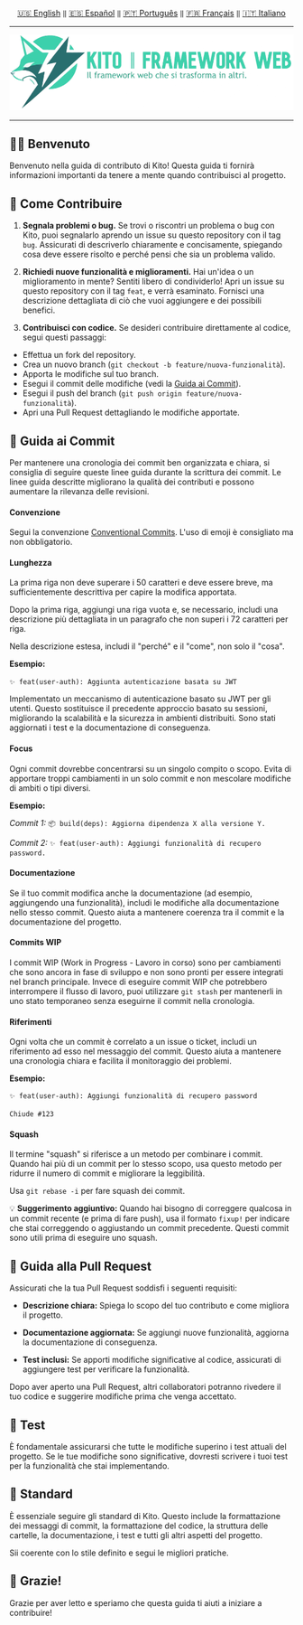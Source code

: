 <div align="center">

[🇺🇸 English](./CONTRIBUTING.md) `‖` [🇪🇸 Español](./CONTRIBUTING_ES.md) `‖` [🇵🇹 Português](./CONTRIBUTING_PT.md) `‖` [🇫🇷 Français](./CONTRIBUTING_FR.md) `‖` [🇮🇹 Italiano](./CONTRIBUTING_IT.md)

<hr />

<img src="./public/static/kito_banner_it.png" alt="Kito Banner" />

<hr />

</div>

## 🙌🏼 Benvenuto

Benvenuto nella guida di contributo di Kito! Questa guida ti fornirà informazioni importanti da tenere a mente quando contribuisci al progetto.

## 🌸 Come Contribuire

1. **Segnala problemi o bug.**
   Se trovi o riscontri un problema o bug con Kito, puoi segnalarlo aprendo un issue su questo repository con il tag `bug`. Assicurati di descriverlo chiaramente e concisamente, spiegando cosa deve essere risolto e perché pensi che sia un problema valido.

2. **Richiedi nuove funzionalità e miglioramenti.**
   Hai un'idea o un miglioramento in mente? Sentiti libero di condividerlo! Apri un issue su questo repository con il tag `feat`, e verrà esaminato. Fornisci una descrizione dettagliata di ciò che vuoi aggiungere e dei possibili benefici.

3. **Contribuisci con codice.**
   Se desideri contribuire direttamente al codice, segui questi passaggi:

- Effettua un fork del repository.
- Crea un nuovo branch (`git checkout -b feature/nuova-funzionalità`).
- Apporta le modifiche sul tuo branch.
- Esegui il commit delle modifiche (vedi la [Guida ai Commit](#-guida-ai-commit)).
- Esegui il push del branch (`git push origin feature/nuova-funzionalità`).
- Apri una Pull Request dettagliando le modifiche apportate.

## 📕 Guida ai Commit

Per mantenere una cronologia dei commit ben organizzata e chiara, si consiglia di seguire queste linee guida durante la scrittura dei commit. Le linee guida descritte migliorano la qualità dei contributi e possono aumentare la rilevanza delle revisioni.

#### Convenzione

Segui la convenzione [Conventional Commits](https://conventionalcommits.org). L'uso di emoji è consigliato ma non obbligatorio.

#### Lunghezza

La prima riga non deve superare i 50 caratteri e deve essere breve, ma sufficientemente descrittiva per capire la modifica apportata.

Dopo la prima riga, aggiungi una riga vuota e, se necessario, includi una descrizione più dettagliata in un paragrafo che non superi i 72 caratteri per riga.

Nella descrizione estesa, includi il "perché" e il "come", non solo il "cosa".

**Esempio:**

`✨ feat(user-auth): Aggiunta autenticazione basata su JWT`

Implementato un meccanismo di autenticazione basato su JWT per gli utenti. Questo sostituisce il precedente approccio basato su sessioni, migliorando la scalabilità e la sicurezza in ambienti distribuiti. Sono stati aggiornati i test e la documentazione di conseguenza.

#### Focus

Ogni commit dovrebbe concentrarsi su un singolo compito o scopo. Evita di apportare troppi cambiamenti in un solo commit e non mescolare modifiche di ambiti o tipi diversi.

**Esempio:**

_Commit 1:_ `📦 build(deps): Aggiorna dipendenza X alla versione Y.`

_Commit 2:_ `✨ feat(user-auth): Aggiungi funzionalità di recupero password.`

#### Documentazione

Se il tuo commit modifica anche la documentazione (ad esempio, aggiungendo una funzionalità), includi le modifiche alla documentazione nello stesso commit. Questo aiuta a mantenere coerenza tra il commit e la documentazione del progetto.

#### Commits WIP

I commit WIP (Work in Progress - Lavoro in corso) sono per cambiamenti che sono ancora in fase di sviluppo e non sono pronti per essere integrati nel branch principale. Invece di eseguire commit WIP che potrebbero interrompere il flusso di lavoro, puoi utilizzare `git stash` per mantenerli in uno stato temporaneo senza eseguirne il commit nella cronologia.

#### Riferimenti

Ogni volta che un commit è correlato a un issue o ticket, includi un riferimento ad esso nel messaggio del commit. Questo aiuta a mantenere una cronologia chiara e facilita il monitoraggio dei problemi.

**Esempio:**

```
✨ feat(user-auth): Aggiungi funzionalità di recupero password

Chiude #123
```

#### Squash

Il termine "squash" si riferisce a un metodo per combinare i commit. Quando hai più di un commit per lo stesso scopo, usa questo metodo per ridurre il numero di commit e migliorare la leggibilità.

Usa `git rebase -i` per fare squash dei commit.

💡 **Suggerimento aggiuntivo:** Quando hai bisogno di correggere qualcosa in un commit recente (e prima di fare push), usa il formato `fixup!` per indicare che stai correggendo o aggiustando un commit precedente. Questi commit sono utili prima di eseguire uno squash.

## 👷 Guida alla Pull Request

Assicurati che la tua Pull Request soddisfi i seguenti requisiti:

- **Descrizione chiara:** Spiega lo scopo del tuo contributo e come migliora il progetto.

- **Documentazione aggiornata:** Se aggiungi nuove funzionalità, aggiorna la documentazione di conseguenza.

- **Test inclusi:** Se apporti modifiche significative al codice, assicurati di aggiungere test per verificare la funzionalità.

Dopo aver aperto una Pull Request, altri collaboratori potranno rivedere il tuo codice e suggerire modifiche prima che venga accettato.

## 🚧 Test

È fondamentale assicurarsi che tutte le modifiche superino i test attuali del progetto. Se le tue modifiche sono significative, dovresti scrivere i tuoi test per la funzionalità che stai implementando.

## 🎩 Standard

È essenziale seguire gli standard di Kito. Questo include la formattazione dei messaggi di commit, la formattazione del codice, la struttura delle cartelle, la documentazione, i test e tutti gli altri aspetti del progetto.

Sii coerente con lo stile definito e segui le migliori pratiche.

## 🎉 Grazie!

Grazie per aver letto e speriamo che questa guida ti aiuti a iniziare a contribuire!
